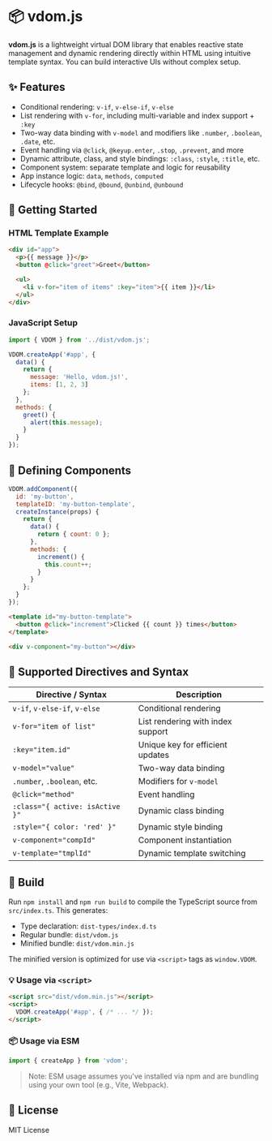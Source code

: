 # 📦 vdom.js

**vdom.js** is a lightweight virtual DOM library that enables reactive state management and dynamic rendering directly within HTML using intuitive template syntax. You can build interactive UIs without complex setup.

## ✨ Features

* Conditional rendering: `v-if`, `v-else-if`, `v-else`
* List rendering with `v-for`, including multi-variable and index support + `:key`
* Two-way data binding with `v-model` and modifiers like `.number`, `.boolean`, `.date`, etc.
* Event handling via `@click`, `@keyup.enter`, `.stop`, `.prevent`, and more
* Dynamic attribute, class, and style bindings: `:class`, `:style`, `:title`, etc.
* Component system: separate template and logic for reusability
* App instance logic: `data`, `methods`, `computed`
* Lifecycle hooks: `@bind`, `@bound`, `@unbind`, `@unbound`

## 🚀 Getting Started

### HTML Template Example

```html
<div id="app">
  <p>{{ message }}</p>
  <button @click="greet">Greet</button>

  <ul>
    <li v-for="item of items" :key="item">{{ item }}</li>
  </ul>
</div>
```

### JavaScript Setup

```javascript
import { VDOM } from '../dist/vdom.js';

VDOM.createApp('#app', {
  data() {
    return {
      message: 'Hello, vdom.js!',
      items: [1, 2, 3]
    };
  },
  methods: {
    greet() {
      alert(this.message);
    }
  }
});
```

## 🧩 Defining Components

```javascript
VDOM.addComponent({
  id: 'my-button',
  templateID: 'my-button-template',
  createInstance(props) {
    return {
      data() {
        return { count: 0 };
      },
      methods: {
        increment() {
          this.count++;
        }
      }
    };
  }
});
```

```html
<template id="my-button-template">
  <button @click="increment">Clicked {{ count }} times</button>
</template>

<div v-component="my-button"></div>
```

## 🔧 Supported Directives and Syntax

| Directive / Syntax              | Description                       |
| ------------------------------- | --------------------------------- |
| `v-if`, `v-else-if`, `v-else`   | Conditional rendering             |
| `v-for="item of list"`          | List rendering with index support |
| `:key="item.id"`                | Unique key for efficient updates  |
| `v-model="value"`               | Two-way data binding              |
| `.number`, `.boolean`, etc.     | Modifiers for `v-model`           |
| `@click="method"`               | Event handling                    |
| `:class="{ active: isActive }"` | Dynamic class binding             |
| `:style="{ color: 'red' }"`     | Dynamic style binding             |
| `v-component="compId"`          | Component instantiation           |
| `v-template="tmplId"`           | Dynamic template switching        |

## 🔨 Build

Run `npm install` and `npm run build` to compile the TypeScript source from `src/index.ts`. This generates:

- Type declaration: `dist-types/index.d.ts`
- Regular bundle: `dist/vdom.js`
- Minified bundle: `dist/vdom.min.js`

The minified version is optimized for use via `<script>` tags as `window.VDOM`.

### 💡 Usage via `<script>`

```html
<script src="dist/vdom.min.js"></script>
<script>
  VDOM.createApp('#app', { /* ... */ });
</script>
```

### 📦 Usage via ESM

```js
import { createApp } from 'vdom';
```

> Note: ESM usage assumes you've installed via npm and are bundling using your own tool (e.g., Vite, Webpack).

## 📜 License

MIT License
